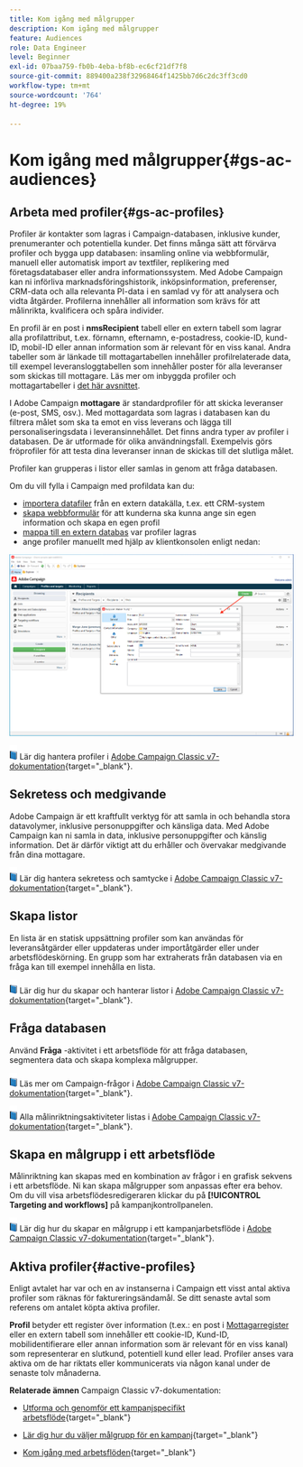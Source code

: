 ```yaml
---
title: Kom igång med målgrupper
description: Kom igång med målgrupper
feature: Audiences
role: Data Engineer
level: Beginner
exl-id: 07baa759-fb0b-4eba-bf8b-ec6cf21df7f8
source-git-commit: 889400a238f32968464f1425bb7d6c2dc3ff3cd0
workflow-type: tm+mt
source-wordcount: '764'
ht-degree: 19%

---
```


# Kom igång med målgrupper{#gs-ac-audiences}

## Arbeta med profiler{#gs-ac-profiles}

Profiler är kontakter som lagras i Campaign-databasen, inklusive kunder, prenumeranter och potentiella kunder. Det finns många sätt att förvärva profiler och bygga upp databasen: insamling online via webbformulär, manuell eller automatisk import av textfiler, replikering med företagsdatabaser eller andra informationssystem. Med Adobe Campaign kan ni införliva marknadsföringshistorik, inköpsinformation, preferenser, CRM-data och alla relevanta PI-data i en samlad vy för att analysera och vidta åtgärder. Profilerna innehåller all information som krävs för att målinrikta, kvalificera och spåra individer.

En profil är en post i **nmsRecipient** tabell eller en extern tabell som lagrar alla profilattribut, t.ex. förnamn, efternamn, e-postadress, cookie-ID, kund-ID, mobil-ID eller annan information som är relevant för en viss kanal. Andra tabeller som är länkade till mottagartabellen innehåller profilrelaterade data, till exempel leveransloggtabellen som innehåller poster för alla leveranser som skickas till mottagare. Läs mer om inbyggda profiler och mottagartabeller i [det här avsnittet](../dev/datamodel.md#ootb-profiles).

I Adobe Campaign **mottagare** är standardprofiler för att skicka leveranser (e-post, SMS, osv.). Med mottagardata som lagras i databasen kan du filtrera målet som ska ta emot en viss leverans och lägga till personaliseringsdata i leveransinnehållet. Det finns andra typer av profiler i databasen. De är utformade för olika användningsfall. Exempelvis görs fröprofiler för att testa dina leveranser innan de skickas till det slutliga målet.

Profiler kan grupperas i listor eller samlas in genom att fråga databasen.

Om du vill fylla i Campaign med profildata kan du:

* [importera datafiler](import.md) från en extern datakälla, t.ex. ett CRM-system
* [skapa webbformulär](../dev/webapps.md) för att kunderna ska kunna ange sin egen information och skapa en egen profil
* [mappa till en extern databas](../connect/fda.md) var profiler lagras
* ange profiler manuellt med hjälp av klientkonsolen enligt nedan:

![](assets/create-profile.png)

![](../assets/do-not-localize/book.png) Lär dig hantera profiler i [Adobe Campaign Classic v7-dokumentation](https://experienceleague.adobe.com/docs/campaign-classic/using/getting-started/profile-management/about-profiles.html){target=&quot;_blank&quot;}.


## Sekretess och medgivande

Adobe Campaign är ett kraftfullt verktyg för att samla in och behandla stora datavolymer, inklusive personuppgifter och känsliga data. Med Adobe Campaign kan ni samla in data, inklusive personuppgifter och känslig information. Det är därför viktigt att du erhåller och övervakar medgivande från dina mottagare.

![](../assets/do-not-localize/book.png) Lär dig hantera sekretess och samtycke i [Adobe Campaign Classic v7-dokumentation](https://experienceleague.adobe.com/docs/campaign-classic/using/getting-started/privacy/privacy-and-recommendations.html){target=&quot;_blank&quot;}.

## Skapa listor

En lista är en statisk uppsättning profiler som kan användas för leveransåtgärder eller uppdateras under importåtgärder eller under arbetsflödeskörning. En grupp som har extraherats från databasen via en fråga kan till exempel innehålla en lista.

![](../assets/do-not-localize/book.png) Lär dig hur du skapar och hanterar listor i [Adobe Campaign Classic v7-dokumentation](https://experienceleague.adobe.com/docs/campaign-classic/using/getting-started/profile-management/creating-and-managing-lists.html){target=&quot;_blank&quot;}.

## Fråga databasen

Använd **Fråga** -aktivitet i ett arbetsflöde för att fråga databasen, segmentera data och skapa komplexa målgrupper.

![](../assets/do-not-localize/book.png) Läs mer om Campaign-frågor i [Adobe Campaign Classic v7-dokumentation](https://experienceleague.adobe.com/docs/campaign-classic/using/automating-with-workflows/introduction/targeting-data.html){target=&quot;_blank&quot;}.

![](../assets/do-not-localize/book.png) Alla målinriktningsaktiviteter listas i [Adobe Campaign Classic v7-dokumentation](https://experienceleague.adobe.com/docs/campaign-classic/using/automating-with-workflows/targeting-activities/about-targeting-activities.html){target=&quot;_blank&quot;}.

## Skapa en målgrupp i ett arbetsflöde

Målinriktning kan skapas med en kombination av frågor i en grafisk sekvens i ett arbetsflöde. Ni kan skapa målgrupper som anpassas efter era behov. Om du vill visa arbetsflödesredigeraren klickar du på **[!UICONTROL Targeting and workflows]** på kampanjkontrollpanelen.

![](../assets/do-not-localize/book.png) Lär dig hur du skapar en målgrupp i ett kampanjarbetsflöde i [Adobe Campaign Classic v7-dokumentation](https://experienceleague.adobe.com/docs/campaign-classic/using/orchestrating-campaigns/orchestrate-campaigns/marketing-campaign-target.html?lang=en#building-the-main-target-in-a-workflow){target=&quot;_blank&quot;}.


## Aktiva profiler{#active-profiles}

Enligt avtalet har var och en av instanserna i Campaign ett visst antal aktiva profiler som räknas för faktureringsändamål. Se ditt senaste avtal som referens om antalet köpta aktiva profiler.

**Profil** betyder ett register över information (t.ex.: en post i [Mottagarregister](../dev/datamodel.md) eller en extern tabell som innehåller ett cookie-ID, Kund-ID, mobilidentifierare eller annan information som är relevant för en viss kanal) som representerar en slutkund, potentiell kund eller lead. Profiler anses vara aktiva om de har riktats eller kommunicerats via någon kanal under de senaste tolv månaderna.

<!--
You can monitor the number of active profiles used on your instances directly from Campaign Control Panel. 

![](../assets/do-not-localize/book.png) For more on this, refer to the [Control Panel documentation](https://docs.adobe.com/content/help/en/control-panel/using/performance-monitoring/active-profiles-monitoring.html).
-->


**Relaterade ämnen** Campaign Classic v7-dokumentation:

* [Utforma och genomför ett kampanjspecifikt arbetsflöde](https://experienceleague.adobe.com/docs/campaign-classic/using/automating-with-workflows/introduction/building-a-workflow.html){target=&quot;_blank&quot;}

* [Lär dig hur du väljer målgrupp för en kampanj](https://experienceleague.adobe.com/docs/campaign-classic/using/orchestrating-campaigns/orchestrate-campaigns/marketing-campaign-target.html){target=&quot;_blank&quot;}

* [Kom igång med arbetsflöden](https://experienceleague.adobe.com/docs/campaign-classic/using/automating-with-workflows/introduction/about-workflows.html){target=&quot;_blank&quot;}
